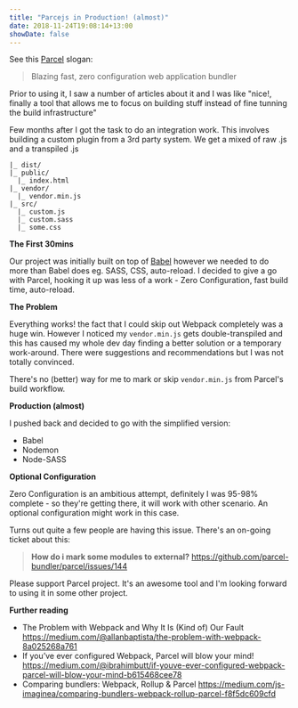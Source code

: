 ```yaml
---
title: "Parcejs in Production! (almost)"
date: 2018-11-24T19:08:14+13:00
showDate: false
---
```


See this [Parcel](https://parceljs.org/) slogan:

> Blazing fast, zero configuration web application bundler

Prior to using it, I saw a number of articles about it and 
I was like "nice!, finally a tool that allows me to focus on building stuff instead of fine tunning the build infrastructure"

Few months after I got the task to do an integration work.
This involves building a custom plugin from a 3rd party system.
We get a mixed of raw .js and a transpiled .js

```
|_ dist/
|_ public/
  |_ index.html
|_ vendor/
  |_ vendor.min.js
|_ src/
  |_ custom.js
  |_ custom.sass
  |_ some.css
```

**The First 30mins**

Our project was initially built on top of [Babel](https://babeljs.io/) however we needed
to do more than Babel does eg. SASS, CSS, auto-reload. 
I decided to give a go with Parcel, hooking it up was less of a work - Zero Configuration, fast build time, auto-reload.

**The Problem**

Everything works! the fact that I could skip out Webpack completely was a huge win.
However I noticed my `vendor.min.js` gets double-transpiled and this has caused my whole
dev day finding a better solution or a temporary work-around. There were suggestions and recommendations but I was not totally convinced.

There's no (better) way for me to mark or skip `vendor.min.js` from Parcel's build workflow.

**Production (almost)**

I pushed back and decided to go with the simplified version: 

- Babel
- Nodemon
- Node-SASS

**Optional Configuration**

Zero Configuration is an ambitious attempt, definitely I was 95-98% complete - so they're getting there, it will work with other scenario. 
An optional configuration might work in this case. 

Turns out quite a few people are having this issue. There's an on-going ticket about this:

> **How do i mark some modules to external?** https://github.com/parcel-bundler/parcel/issues/144

Please support Parcel project. It's an awesome tool and I'm looking forward to using it in some other project.

**Further reading**

- The Problem with Webpack and Why It Is (Kind of) Our Fault https://medium.com/@allanbaptista/the-problem-with-webpack-8a025268a761
- If you’ve ever configured Webpack, Parcel will blow your mind! https://medium.com/@ibrahimbutt/if-youve-ever-configured-webpack-parcel-will-blow-your-mind-b615468cee78
- Comparing bundlers: Webpack, Rollup & Parcel https://medium.com/js-imaginea/comparing-bundlers-webpack-rollup-parcel-f8f5dc609cfd
